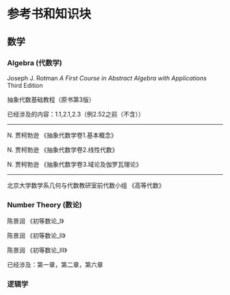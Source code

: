 # 参考书和知识块

## 数学

### Algebra (代数学)

Joseph J. Rotman *A First Course in Abstract Algebra with Applications* Third Edition

抽象代数基础教程（原书第3版）

已经涉及的内容：1.1,2.1,2.3（例2.52之前（不含））

----

N. 贾柯勃逊 《抽象代数学卷1.基本概念》

N. 贾柯勃逊 《抽象代数学卷2.线性代数》

N. 贾柯勃逊 《抽象代数学卷3.域论及伽罗瓦理论》

----

北京大学数学系几何与代数教研室前代数小组 《高等代数》

### Number Theory (数论)

陈景润 《初等数论_I》

陈景润 《初等数论_II》

陈景润 《初等数论_III》

已经涉及：第一章，第二章，第六章







### 逻辑学

##